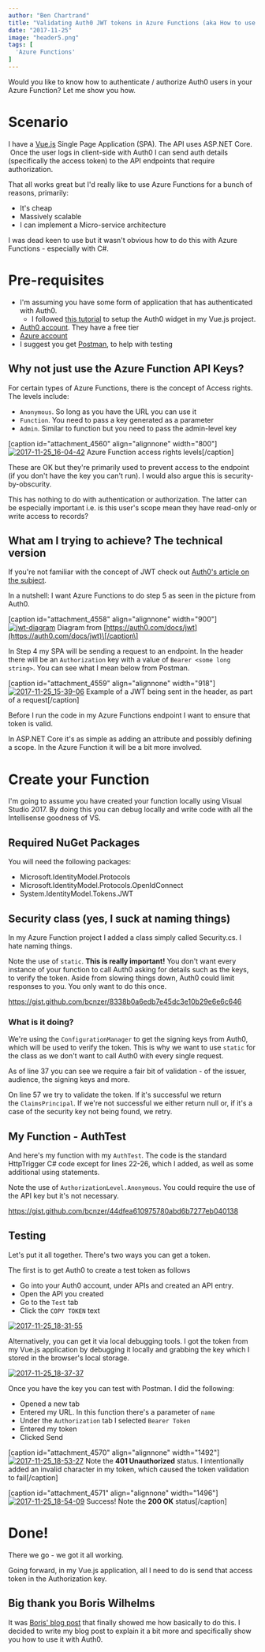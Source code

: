 ```yaml
---
author: "Ben Chartrand"
title: "Validating Auth0 JWT tokens in Azure Functions (aka How to use Auth0 with Azure Functions)"
date: "2017-11-25"
image: "header5.png"
tags: [
  'Azure Functions'
]
---
```


Would you like to know how to authenticate / authorize Auth0 users in your Azure Function? Let me show you how.

# Scenario

I have a [Vue.js](https://vuejs.org/) Single Page Application (SPA). The API uses ASP.NET Core.  Once the user logs in client-side with Auth0 I can send auth details (specifically the access token) to the API endpoints that require authorization.

That all works great but I'd really like to use Azure Functions for a bunch of reasons, primarily:

- It's cheap
- Massively scalable
- I can implement a Micro-service architecture

I was dead keen to use but it wasn't obvious how to do this with Azure Functions - especially with C#.

# Pre-requisites

- I'm assuming you have some form of application that has authenticated with Auth0.
    - I followed [this tutorial](https://auth0.com/blog/vuejs2-authentication-tutorial/) to setup the Auth0 widget in my Vue.js project.
- [Auth0 account](https://auth0.com/). They have a free tier
- [Azure account](https://azure.microsoft.com/en-us/)
- I suggest you get [Postman](https://www.getpostman.com/), to help with testing

## Why not just use the Azure Function API Keys?

For certain types of Azure Functions, there is the concept of Access rights. The levels include:

- `Anonymous`. So long as you have the URL you can use it
- `Function`. You need to pass a key generated as a parameter
- `Admin`. Similar to function but you need to pass the admin-level key

\[caption id="attachment\_4560" align="alignnone" width="800"\][![2017-11-25_16-04-42](images/2017-11-25_16-04-42.png)](https://liftcodeplay.files.wordpress.com/2017/11/2017-11-25_16-04-42.png) Azure Function access rights levels\[/caption\]

These are OK but they're primarily used to prevent access to the endpoint (if you don't have the key you can't run). I would also argue this is security-by-obscurity.

This has nothing to do with authentication or authorization. The latter can be especially important i.e. is this user's scope mean they have read-only or write access to records?

## What am I trying to achieve? The technical version

If you're not familiar with the concept of JWT check out [Auth0's article on the subject](https://auth0.com/docs/jwt).

In a nutshell: I want Azure Functions to do step 5 as seen in the picture from Auth0.

\[caption id="attachment\_4558" align="alignnone" width="900"\][![jwt-diagram](images/jwt-diagram.png)](https://liftcodeplay.files.wordpress.com/2017/11/jwt-diagram.png) Diagram from [https://auth0.com/docs/jwt](https://auth0.com/docs/jwt)\[/caption\]

In Step 4 my SPA will be sending a request to an endpoint. In the header there will be an `Authorization` key with a value of `Bearer <some long string>`. You can see what I mean below from Postman.

\[caption id="attachment\_4559" align="alignnone" width="918"\][![2017-11-25_15-39-06](images/2017-11-25_15-39-06.png)](https://liftcodeplay.files.wordpress.com/2017/11/2017-11-25_15-39-06.png) Example of a JWT being sent in the header, as part of a request\[/caption\]

Before I run the code in my Azure Functions endpoint I want to ensure that token is valid.

In ASP.NET Core it's as simple as adding an attribute and possibly defining a scope. In the Azure Function it will be a bit more involved.

# Create your Function

I'm going to assume you have created your function locally using Visual Studio 2017. By doing this you can debug locally and write code with all the Intellisense goodness of VS.

## Required NuGet Packages

You will need the following packages:

- Microsoft.IdentityModel.Protocols
- Microsoft.IdentityModel.Protocols.OpenIdConnect
- System.IdentityModel.Tokens.JWT

## Security class (yes, I suck at naming things)

In my Azure Function project I added a class simply called Security.cs. I hate naming things.

Note the use of `static`. **This is really important!** You don't want every instance of your function to call Auth0 asking for details such as the keys, to verify the token. Aside from slowing things down, Auth0 could limit responses to you. You only want to do this once.

https://gist.github.com/bcnzer/8338b0a6edb7e45dc3e10b29e6e6c646

### What is it doing?

We're using the `ConfigurationManager` to get the signing keys from Auth0, which will be used to verify the token. This is why we want to use `static` for the class as we don't want to call Auth0 with every single request.

As of line 37 you can see we require a fair bit of validation - of the issuer, audience, the signing keys and more.

On line 57 we try to validate the token. If it's successful we return the `ClaimsPrincipal`. If we're not successful we either return null or, if it's a case of the security key not being found, we retry.

## My Function - AuthTest

And here's my function with my `AuthTest`. The code is the standard HttpTrigger C# code except for lines 22-26, which I added, as well as some additional using statements.

Note the use of `AuthorizationLevel.Anonymous`. You could require the use of the API key but it's not necessary.

https://gist.github.com/bcnzer/44dfea610975780abd6b7277eb040138

## Testing

Let's put it all together. There's two ways you can get a token.

The first is to get Auth0 to create a test token as follows

- Go into your Auth0 account, under APIs and created an API entry.
- Open the API you created
- Go to the `Test` tab
- Click the `COPY TOKEN` text

[![2017-11-25_18-31-55](images/2017-11-25_18-31-55.png)](https://liftcodeplay.files.wordpress.com/2017/11/2017-11-25_18-31-55.png)

Alternatively, you can get it via local debugging tools. I got the token from my Vue.js application by debugging it locally and grabbing the key which I stored in the browser's local storage.

[![2017-11-25_18-37-37](images/2017-11-25_18-37-37.png)](https://liftcodeplay.files.wordpress.com/2017/11/2017-11-25_18-37-37.png)

Once you have the key you can test with Postman. I did the following:

- Opened a new tab
- Entered my URL. In this function there's a parameter of `name`
- Under the `Authorization` tab I selected `Bearer Token`
- Entered my token
- Clicked Send

\[caption id="attachment\_4570" align="alignnone" width="1492"\][![2017-11-25_18-53-27](images/2017-11-25_18-53-271.png)](https://liftcodeplay.files.wordpress.com/2017/11/2017-11-25_18-53-271.png) Note the **401 Unauthorized** status. I intentionally added an invalid character in my token, which caused the token validation to fail\[/caption\]

\[caption id="attachment\_4571" align="alignnone" width="1496"\][![2017-11-25_18-54-09](images/2017-11-25_18-54-091.png)](https://liftcodeplay.files.wordpress.com/2017/11/2017-11-25_18-54-091.png) Success! Note the **200 OK** status\[/caption\]

# Done!

There we go - we got it all working.

Going forward, in my Vue.js application, all I need to do is send that access token in the Authorization key.

## Big thank you Boris Wilhelms

It was [Boris' blog post](https://blog.wille-zone.de/post/secure-azure-functions-with-jwt-token/) that finally showed me how basically to do this. I decided to write my blog post to explain it a bit more and specifically show you how to use it with Auth0.
